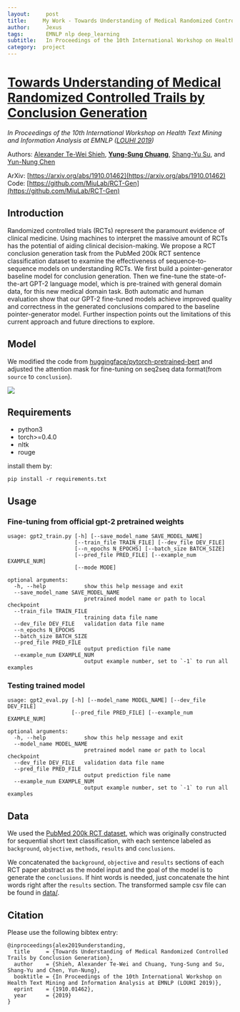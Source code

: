 ```yaml
---
layout:     post
title:     My Work - Towards Understanding of Medical Randomized Controlled Trials by Conclusion Generation
author:     Jexus
tags: 		EMNLP nlp deep_learning
subtitle:   In Proceedings of the 10th International Workshop on Health Text Mining and Information Analysis at EMNLP (LOUHI 2019)
category:  project
---
```


# [Towards Understanding of Medical Randomized Controlled Trails by Conclusion Generation](https://arxiv.org/abs/1910.01462)

_In Proceedings of the 10th International Workshop on Health Text Mining and Information Analysis at EMNLP ([LOUHI 2019](https://louhi2019.fbk.eu/))_

Authors: [Alexander Te-Wei Shieh](https://lipolysis.github.io/), [**Yung-Sung Chuang**](https://voidism.github.io/), [Shang-Yu Su](https://www.shangyusu.com/), and [Yun-Nung Chen](https://www.csie.ntu.edu.tw/~yvchen/index.html)

ArXiv: [https://arxiv.org/abs/1910.01462](https://arxiv.org/abs/1910.01462)  
Code: [https://github.com/MiuLab/RCT-Gen](https://github.com/MiuLab/RCT-Gen)

## Introduction
Randomized controlled trials (RCTs) represent the paramount evidence of clinical medicine. Using machines to interpret the massive amount of RCTs has the potential of aiding clinical decision-making. We propose a RCT conclusion generation task from the PubMed 200k RCT sentence classification dataset to examine the effectiveness of sequence-to-sequence models on understanding RCTs. We first build a pointer-generator baseline model for conclusion generation. Then we fine-tune the state-of-the-art GPT-2 language model, which is pre-trained with general domain data, for this new medical domain task.
Both automatic and human evaluation show that our GPT-2 fine-tuned models achieve improved quality and correctness in the generated conclusions compared to the baseline pointer-generator model. 
Further inspection points out the limitations of this current approach and future directions to explore.

## Model

We modified the code from [huggingface/pytorch-pretrained-bert](https://github.com/huggingface/transformers) and adjusted the attention mask for fine-tuning on seq2seq data format(from `source` to `conclusion`).

![](https://i.imgur.com/TUXPnJq.png)

## Requirements
- python3
- torch>=0.4.0
- nltk
- rouge

install them by:
```
pip install -r requirements.txt
```

## Usage

### Fine-tuning from official gpt-2 pretrained weights
```
usage: gpt2_train.py [-h] [--save_model_name SAVE_MODEL_NAME]
                     [--train_file TRAIN_FILE] [--dev_file DEV_FILE]
                     [--n_epochs N_EPOCHS] [--batch_size BATCH_SIZE]
                     [--pred_file PRED_FILE] [--example_num EXAMPLE_NUM]
                     [--mode MODE]

optional arguments:
  -h, --help            show this help message and exit
  --save_model_name SAVE_MODEL_NAME
                        pretrained model name or path to local checkpoint
  --train_file TRAIN_FILE
                        training data file name
  --dev_file DEV_FILE   validation data file name
  --n_epochs N_EPOCHS
  --batch_size BATCH_SIZE
  --pred_file PRED_FILE
                        output prediction file name
  --example_num EXAMPLE_NUM
                        output example number, set to `-1` to run all examples
```

### Testing trained model
```
usage: gpt2_eval.py [-h] [--model_name MODEL_NAME] [--dev_file DEV_FILE]
                    [--pred_file PRED_FILE] [--example_num EXAMPLE_NUM]

optional arguments:
  -h, --help            show this help message and exit
  --model_name MODEL_NAME
                        pretrained model name or path to local checkpoint
  --dev_file DEV_FILE   validation data file name
  --pred_file PRED_FILE
                        output prediction file name
  --example_num EXAMPLE_NUM
                        output example number, set to `-1` to run all examples
```

## Data

We used the [PubMed 200k RCT dataset](https://github.com/Franck-Dernoncourt/pubmed-rct), which was originally constructed for sequential short text classification, with each sentence labeled as `background`, `objective`, `methods`, `results` and `conclusions`.  

We concatenated the `background`, `objective` and `results` sections of each RCT paper abstract as the model input and the goal of the model is to generate the `conclusions`. If hint words is needed, just concatenate the hint words right after the `results` section. The transformed sample csv file can be found in [data/](https://github.com/MiuLab/RCT-Gen/tree/master/data). 

## Citation

Please use the following bibtex entry:

```
@inproceedings{alex2019understanding,
  title     = {Towards Understanding of Medical Randomized Controlled Trails by Conclusion Generation},
  author    = {Shieh, Alexander Te-Wei and Chuang, Yung-Sung and Su, Shang-Yu and Chen, Yun-Nung},
  booktitle = {In Proceedings of the 10th International Workshop on Health Text Mining and Information Analysis at EMNLP (LOUHI 2019)},
  eprint    = {1910.01462},
  year      = {2019}
}
```
